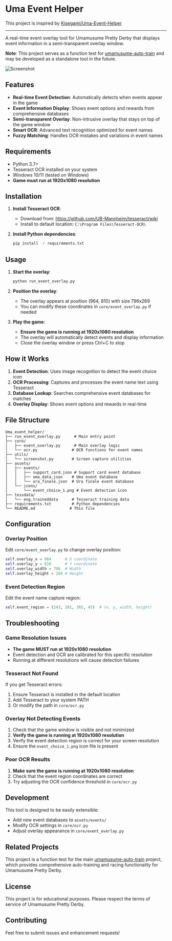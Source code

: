 # Uma Event Helper

This project is inspired by [Kisegami/Uma-Event-Helper](https://github.com/Kisegami/Uma-Event-Helper)

---

A real-time event overlay tool for Umamusume Pretty Derby that displays event information in a semi-transparent overlay window.

**Note**: This project serves as a function test for [umamusume-auto-train](https://github.com/Kisegami/umamusume-auto-train) and may be developed as a standalone tool in the future.

![Screenshot](Screenshot.png)

## Features

- **Real-time Event Detection**: Automatically detects when events appear in the game
- **Event Information Display**: Shows event options and rewards from comprehensive databases
- **Semi-transparent Overlay**: Non-intrusive overlay that stays on top of the game window
- **Smart OCR**: Advanced text recognition optimized for event names
- **Fuzzy Matching**: Handles OCR mistakes and variations in event names

## Requirements

- Python 3.7+
- Tesseract OCR installed on your system
- Windows 10/11 (tested on Windows)
- **Game must run at 1920x1080 resolution**

## Installation

1. **Install Tesseract OCR**:
   - Download from: https://github.com/UB-Mannheim/tesseract/wiki
   - Install to default location: `C:\Program Files\Tesseract-OCR\`

2. **Install Python dependencies**:
   ```bash
   pip install -r requirements.txt
   ```

## Usage

1. **Start the overlay**:
   ```bash
   python run_event_overlay.py
   ```

2. **Position the overlay**:
   - The overlay appears at position (964, 810) with size 796x269
   - You can modify these coordinates in `core/event_overlay.py` if needed

3. **Play the game**:
   - **Ensure the game is running at 1920x1080 resolution**
   - The overlay will automatically detect events and display information
   - Close the overlay window or press Ctrl+C to stop

## How it Works

1. **Event Detection**: Uses image recognition to detect the event choice icon
2. **OCR Processing**: Captures and processes the event name text using Tesseract
3. **Database Lookup**: Searches comprehensive event databases for matches
4. **Overlay Display**: Shows event options and rewards in real-time

## File Structure

```
Uma_event_helper/
├── run_event_overlay.py      # Main entry point
├── core/
│   ├── event_overlay.py      # Main overlay logic
│   └── ocr.py               # OCR functions for event names
├── utils/
│   └── screenshot.py        # Screen capture utilities
├── assets/
│   ├── events/
│   │   ├── support_card.json # Support card event database
│   │   ├── uma_data.json    # Uma event database
│   │   └── ura_finale.json  # Ura finale event database
│   └── icons/
│       └── event_choice_1.png # Event detection icon
├── tessdata/
│   └── eng.traineddata      # Tesseract training data
├── requirements.txt         # Python dependencies
└── README.md               # This file
```

## Configuration

### Overlay Position
Edit `core/event_overlay.py` to change overlay position:
```python
self.overlay_x = 964      # X coordinate
self.overlay_y = 810      # Y coordinate
self.overlay_width = 796  # Width
self.overlay_height = 269 # Height
```

### Event Detection Region
Edit the event name capture region:
```python
self.event_region = (243, 201, 365, 45)  # (x, y, width, height)
```

## Troubleshooting

### Game Resolution Issues
- **The game MUST run at 1920x1080 resolution**
- Event detection and OCR are calibrated for this specific resolution
- Running at different resolutions will cause detection failures

### Tesseract Not Found
If you get Tesseract errors:
1. Ensure Tesseract is installed in the default location
2. Add Tesseract to your system PATH
3. Or modify the path in `core/ocr.py`

### Overlay Not Detecting Events
1. Check that the game window is visible and not minimized
2. **Verify the game is running at 1920x1080 resolution**
3. Verify the event detection region is correct for your screen resolution
4. Ensure the `event_choice_1.png` icon file is present

### Poor OCR Results
1. **Make sure the game is running at 1920x1080 resolution**
2. Check that the event region coordinates are correct
3. Try adjusting the OCR confidence threshold in `core/ocr.py`

## Development

This tool is designed to be easily extensible:
- Add new event databases to `assets/events/`
- Modify OCR settings in `core/ocr.py`
- Adjust overlay appearance in `core/event_overlay.py`

## Related Projects

This project is a function test for the main [umamusume-auto-train](https://github.com/Kisegami/umamusume-auto-train) project, which provides comprehensive auto-training and racing functionality for Umamusume Pretty Derby.

## License

This project is for educational purposes. Please respect the terms of service of Umamusume Pretty Derby.

## Contributing

Feel free to submit issues and enhancement requests! 
